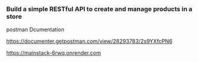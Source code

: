 ### Build a simple RESTful API to create and manage products in a store


postman Dcumentation

https://documenter.getpostman.com/view/28293783/2s9YXfcPN6

https://mainstack-6rwq.onrender.com